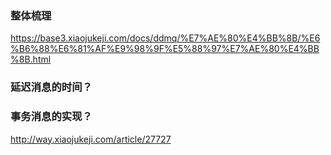 ### 整体梳理

https://base3.xiaojukeji.com/docs/ddmq/%E7%AE%80%E4%BB%8B/%E6%B6%88%E6%81%AF%E9%98%9F%E5%88%97%E7%AE%80%E4%BB%8B.html



### 延迟消息的时间？

### 事务消息的实现？
http://way.xiaojukeji.com/article/27727
